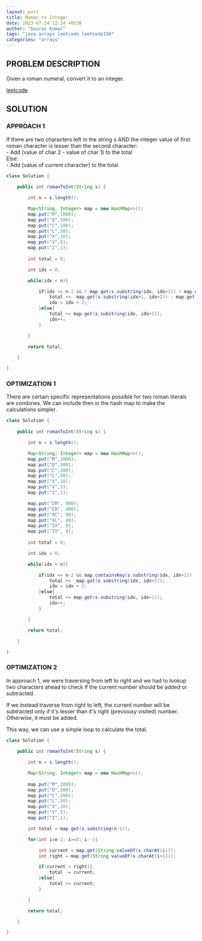 ```yaml
---
layout: post
title: Roman to Integer
date: 2023-07-24 12:14 +0530
author: "Gaurav Kumar"
tags: "java arrays leetcode leetcode150"
categories: "arrays"
---
```


## PROBLEM DESCRIPTION

Given a roman numeral, convert it to an integer.

[leetcode](https://leetcode.com/problems/roman-to-integer/)

## SOLUTION

### APPROACH 1

If there are two characters left in the string s AND the integer value of first roman character is lesser than the second character:  
    - Add (value of char 2 - value of char 1) to the total  
Else:  
    - Add (value of current character) to the total

```java
class Solution {
    
    public int romanToInt(String s) {

        int n = s.length();

        Map<String, Integer> map = new HashMap<>();
        map.put("M",1000);
        map.put("D",500);
        map.put("C",100);
        map.put("L",50);
        map.put("X",10);
        map.put("V",5);
        map.put("I",1);
        
        int total = 0;

        int idx = 0;

        while(idx < n){

            if(idx <= n-2 && ( map.get(s.substring(idx, idx+1)) < map.get(s.substring(idx+1, idx+2))   ) ){
                total +=  map.get(s.substring(idx+1, idx+2)) - map.get(s.substring(idx, idx+1)) ;
                idx = idx + 2;
            }else{
                total += map.get(s.substring(idx, idx+1));
                idx++;
            }

        }

        return total;

    }

}
```

### OPTIMIZATION 1

There are certain specific representations possible for two roman literals are combines. We can include then in the hash map to make the calculations simpler.

```java
class Solution {
    
    public int romanToInt(String s) {

        int n = s.length();

        Map<String, Integer> map = new HashMap<>();
        map.put("M",1000);
        map.put("D",500);
        map.put("C",100);
        map.put("L",50);
        map.put("X",10);
        map.put("V",5);
        map.put("I",1);

        map.put("CM", 900);
        map.put("CD", 400);
        map.put("XC", 90);
        map.put("XL", 40);
        map.put("IX", 9);
        map.put("IV", 4);
        
        int total = 0;

        int idx = 0;

        while(idx < n){

            if(idx <= n-2 && map.containsKey(s.substring(idx, idx+2)) ){
                total +=  map.get(s.substring(idx, idx+2));
                idx = idx + 2;
            }else{
                total += map.get(s.substring(idx, idx+1));
                idx++;
            }

        }

        return total;

    }

}
```

### OPTIMIZATION 2

In approach 1, we were traversing from left to right and we had to lookup two characters ahead to check if the current number should be added or subtracted.  

If we instead traverse from right to left, the current number will be subtracted only if it's lesser than it's right (previousy visited) number. Otherwise, it must be added.  

This way, we can use a simple loop to calculate the total.

```java
class Solution {
    
    public int romanToInt(String s) {

        int n = s.length();

        Map<String, Integer> map = new HashMap<>();
        
        map.put("M",1000);
        map.put("D",500);
        map.put("C",100);
        map.put("L",50);
        map.put("X",10);
        map.put("V",5);
        map.put("I",1);

        int total = map.get(s.substring(n-1));

        for(int i=n-2; i>=0; i--){

            int current = map.get(String.valueOf(s.charAt(i)));
            int right = map.get(String.valueOf(s.charAt(i+1)));

            if(current < right){
                total -= current;
            }else{
                total += current;
            }

        }

        return total;

    }

}
```
